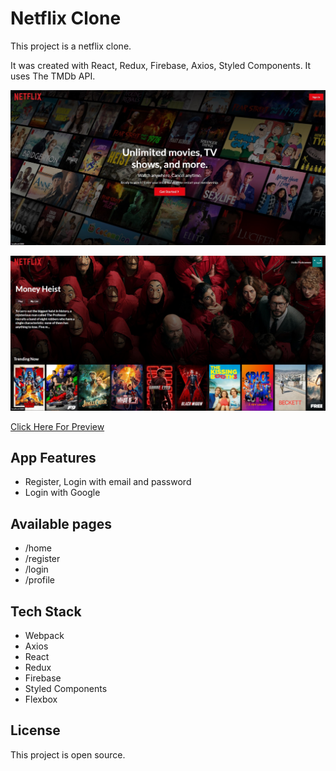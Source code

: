 # Netflix Clone

This project is a netflix clone.

It was created with React, Redux, Firebase, Axios, Styled Components. It uses The TMDb API.

![example-site](https://raw.githubusercontent.com/PeshoBiceps/netflix/master/src/netflix1.jpg)

![example-site](https://raw.githubusercontent.com/PeshoBiceps/netflix/master/src/netflix2.jpg)


[Click Here For Preview](https://netflix-clone-peshow.web.app/)

## App Features
- Register, Login with email and password
- Login with Google

## Available pages

- /home
- /register
- /login
- /profile

## Tech Stack

- Webpack
- Axios
- React
- Redux
- Firebase
- Styled Components
- Flexbox

## License

This project is open source.
